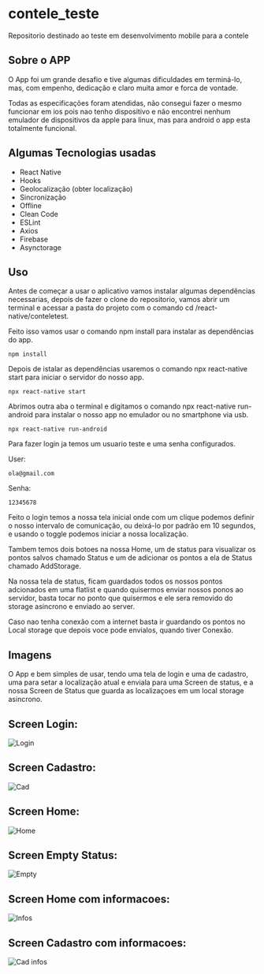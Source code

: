 # contele_teste
Repositorio destinado ao teste em desenvolvimento mobile para a contele

## Sobre o APP

O App foi um grande desafio e tive algumas dificuldades em terminá-lo, mas, com empenho, dedicação e claro muita amor e forca de vontade.

Todas as especificações foram atendidas, não consegui fazer o mesmo funcionar em ios pois nao tenho dispositivo e não encontrei nenhum emulador de dispositivos da apple para linux, mas para android o app esta totalmente funcional.

## Algumas Tecnologias usadas

* React Native
* Hooks
* Geolocalização (obter localização)
* Sincronização 
* Offline
* Clean Code
* ESLint
* Axios
* Firebase
* Asynctorage

## Uso

Antes de começar a usar o aplicativo vamos instalar algumas dependências necessarias, depois de fazer o clone do repositorio, vamos abrir um terminal e acessar a pasta do projeto com o comando cd /react-native/conteletest.

Feito isso vamos usar o comando npm install para instalar as dependências do app.

```
npm install
```

Depois de istalar as dependências usaremos o comando npx react-native start para iniciar o servidor do nosso app.

```
npx react-native start
```

Abrimos outra aba o terminal e digitamos o comando npx react-native run-android para instalar o nosso app no emulador ou no smartphone via usb.

```
npx react-native run-android
```

Para fazer login ja temos um usuario teste e uma senha configurados.

User:
 
```
ola@gmail.com
```

Senha:
 
```
12345678
```

Feito o login temos a nossa tela inicial onde com um clique podemos definir o nosso intervalo de comunicação, ou deixá-lo por padrão em 10 segundos, e usando o toggle podemos iniciar a nossa localização.

Tambem temos dois botoes na nossa Home, um de status para visualizar os pontos salvos chamado Status e um de adicionar os pontos a ela de Status chamado AddStorage.

Na nossa tela de status, ficam guardados todos os nossos pontos adcionados em uma flatlist e quando quisermos enviar nossos ponos ao servidor, basta tocar no ponto que quisermos e ele sera removido do storage asincrono e enviado ao server.

Caso nao tenha conexão com a internet basta ir guardando os pontos no Local storage que depois voce pode envialos, quando tiver Conexão.

## Imagens

O App e bem simples de usar, tendo uma tela de login e uma de cadastro, uma para setar a localização atual e enviala para uma Screen de status, e a nossa Screen de Status que guarda as localizaçoes em um local storage asincrono.

## Screen Login:
![Login](react-native/conteletest/assets/login.png)



## Screen Cadastro:
![Cad](react-native/conteletest/assets/cad.png)



## Screen Home:
![Home](react-native/conteletest/assets/first.png)



## Screen Empty Status:
![Empty](react-native/conteletest/assets/second.png)



## Screen Home com informacoes:
![Infos](react-native/conteletest/assets/third.png)



## Screen Cadastro com informacoes:
![Cad infos](react-native/conteletest/assets/cad.png)
